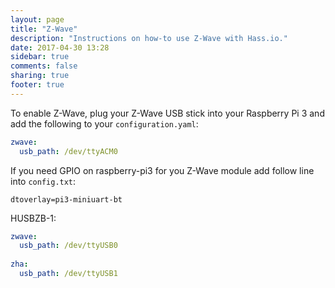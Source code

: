```yaml
---
layout: page
title: "Z-Wave"
description: "Instructions on how-to use Z-Wave with Hass.io."
date: 2017-04-30 13:28
sidebar: true
comments: false
sharing: true
footer: true
---
```


To enable Z-Wave, plug your Z-Wave USB stick into your Raspberry Pi 3 and add the following to your `configuration.yaml`:

```yaml
zwave:
  usb_path: /dev/ttyACM0
```

If you need GPIO on raspberry-pi3 for you Z-Wave module add follow line into `config.txt`:
```
dtoverlay=pi3-miniuart-bt
```

HUSBZB-1:
```yaml
zwave:
  usb_path: /dev/ttyUSB0
  
zha:
  usb_path: /dev/ttyUSB1
```
